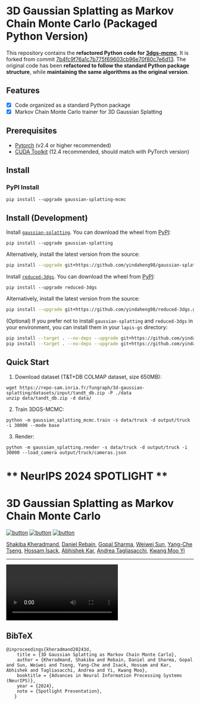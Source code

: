 # 3D Gaussian Splatting as Markov Chain Monte Carlo (Packaged Python Version)

This repository contains the **refactored Python code for [3dgs-mcmc](https://github.com/ubc-vision/3dgs-mcmc)**. It is forked from commit [7b4fc9f76a1c7b775f69603cb96e70f80c7e6d13](https://github.com/ubc-vision/3dgs-mcmc/tree/7b4fc9f76a1c7b775f69603cb96e70f80c7e6d13). The original code has been **refactored to follow the standard Python package structure**, while **maintaining the same algorithms as the original version**.

## Features

* [x] Code organized as a standard Python package
* [x] Markov Chain Monte Carlo trainer for 3D Gaussian Splatting

## Prerequisites

* [Pytorch](https://pytorch.org/) (v2.4 or higher recommended)
* [CUDA Toolkit](https://developer.nvidia.com/cuda-12-4-0-download-archive) (12.4 recommended, should match with PyTorch version)

## Install

### PyPI Install

```shell
pip install --upgrade gaussian-splatting-mcmc
```

## Install (Development)

Install [`gaussian-splatting`](https://github.com/yindaheng98/gaussian-splatting).
You can download the wheel from [PyPI](https://pypi.org/project/gaussian-splatting/):
```shell
pip install --upgrade gaussian-splatting
```
Alternatively, install the latest version from the source:
```sh
pip install --upgrade git+https://github.com/yindaheng98/gaussian-splatting.git@master
```

Install [`reduced-3dgs`](https://github.com/yindaheng98/reduced-3dgs).
You can download the wheel from [PyPI](https://pypi.org/project/reduced-3dgs/):
```shell
pip install --upgrade reduced-3dgs
```
Alternatively, install the latest version from the source:
```sh
pip install --upgrade git+https://github.com/yindaheng98/reduced-3dgs.git@main
```

(Optional) If you prefer not to install `gaussian-splatting` and `reduced-3dgs` in your environment, you can install them in your `lapis-gs` directory:
```sh
pip install --target . --no-deps --upgrade git+https://github.com/yindaheng98/gaussian-splatting.git@master
pip install --target . --no-deps --upgrade git+https://github.com/yindaheng98/reduced-3dgs.git@main
```

## Quick Start

1. Download dataset (T&T+DB COLMAP dataset, size 650MB):

```shell
wget https://repo-sam.inria.fr/fungraph/3d-gaussian-splatting/datasets/input/tandt_db.zip -P ./data
unzip data/tandt_db.zip -d data/
```

2. Train 3DGS-MCMC:
```shell
python -m gaussian_splatting_mcmc.train -s data/truck -d output/truck -i 30000 --mode base
```

3. Render:
```shell
python -m gaussian_splatting.render -s data/truck -d output/truck -i 30000 --load_camera output/truck/cameras.json
```

# ** NeurIPS 2024 SPOTLIGHT **
# 3D Gaussian Splatting as Markov Chain Monte Carlo

[![button](https://img.shields.io/badge/Project%20Website-orange?style=for-the-badge)](https://ubc-vision.github.io/3dgs-mcmc/)
[![button](https://img.shields.io/badge/Paper-blue?style=for-the-badge)](https://arxiv.org/abs/2404.09591)
[![button](https://img.shields.io/badge/Video-green?style=for-the-badge)](https://neurips.cc/virtual/2024/poster/94984)

<span class="author-block">
  <a href="https://shakibakh.github.io/">Shakiba Kheradmand</a>,
</span>
<span class="author-block">
  <a href="http://drebain.com/"> Daniel Rebain</a>,
</span>
<span class="author-block">
  <a href="https://hippogriff.github.io/"> Gopal Sharma</a>,
</span>
<span class="author-block">
  <a href="https://wsunid.github.io/"> Weiwei Sun</a>,
</span>
<span class="author-block">
  <a href="https://scholar.google.com/citations?user=1iJfq7YAAAAJ&hl=en"> Yang-Che Tseng</a>,
</span>
<span class="author-block">
  <a href="http://www.hossamisack.com/">Hossam Isack</a>,
</span>
<span class="author-block">
  <a href="https://abhishekkar.info/">Abhishek Kar</a>,
</span>
<span class="author-block">
  <a href="https://taiya.github.io/">Andrea Tagliasacchi</a>,
</span>
<span class="author-block">
  <a href="https://www.cs.ubc.ca/~kmyi/">Kwang Moo Yi</a>
</span>

<hr>

<video controls>
  <source src="docs/resources/training_rand_compare/bicycle_both-rand.mp4" type="video/mp4">
</video>

<section class="section" id="BibTeX">
  <div class="container is-max-desktop content">
    <h2 class="title">BibTeX</h2>
    <pre><code>@inproceedings{kheradmand20243d,
    title = {3D Gaussian Splatting as Markov Chain Monte Carlo},
    author = {Kheradmand, Shakiba and Rebain, Daniel and Sharma, Gopal and Sun, Weiwei and Tseng, Yang-Che and Isack, Hossam and Kar, Abhishek and Tagliasacchi, Andrea and Yi, Kwang Moo},
    booktitle = {Advances in Neural Information Processing Systems (NeurIPS)},
    year = {2024},
    note = {Spotlight Presentation},
   }</code></pre>
  </div>
</section>
